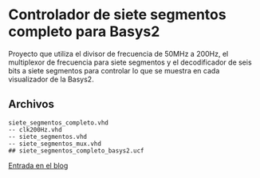 Controlador de siete segmentos completo para Basys2
=====

Proyecto que utiliza el divisor de frecuencia de 50MHz a 200Hz, el multiplexor de frecuencia para siete segmentos y el decodificador de seis bits a siete segmentos para controlar lo que se muestra en cada visualizador de la Basys2.

Archivos
-----

	siete_segmentos_completo.vhd
	-- clk200Hz.vhd
	-- siete_segmentos.vhd
	-- siete_segmentos_mux.vhd
	## siete_segmentos_completo_basys2.ucf

[Entrada en el blog](http://www.estadofinito.com/multiplexores-siete-segmentos/)